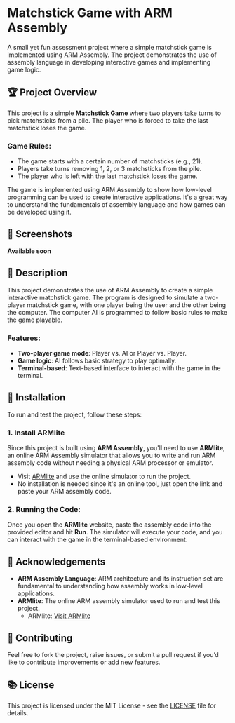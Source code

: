 # Matchstick Game with ARM Assembly

A small yet fun assessment project where a simple matchstick game is implemented using ARM Assembly. The project demonstrates the use of assembly language in developing interactive games and implementing game logic.

## 🏆 Project Overview
This project is a simple **Matchstick Game** where two players take turns to pick matchsticks from a pile. The player who is forced to take the last matchstick loses the game.

### Game Rules:
- The game starts with a certain number of matchsticks (e.g., 21).
- Players take turns removing 1, 2, or 3 matchsticks from the pile.
- The player who is left with the last matchstick loses the game.

The game is implemented using ARM Assembly to show how low-level programming can be used to create interactive applications. It's a great way to understand the fundamentals of assembly language and how games can be developed using it.

## 📸 Screenshots
**Available soon**

## 📝 Description
This project demonstrates the use of ARM Assembly to create a simple interactive matchstick game. The program is designed to simulate a two-player matchstick game, with one player being the user and the other being the computer. The computer AI is programmed to follow basic rules to make the game playable.

### Features:
- **Two-player game mode**: Player vs. AI or Player vs. Player.
- **Game logic**: AI follows basic strategy to play optimally.
- **Terminal-based**: Text-based interface to interact with the game in the terminal.

## 🔧 Installation

To run and test the project, follow these steps:

### 1. Install ARMlite
Since this project is built using **ARM Assembly**, you'll need to use **ARMlite**, an online ARM Assembly simulator that allows you to write and run ARM assembly code without needing a physical ARM processor or emulator.

- Visit [ARMlite](https://peterhigginson.co.uk/ARMlite/) and use the online simulator to run the project.
- No installation is needed since it's an online tool, just open the link and paste your ARM assembly code.

### 2. Running the Code:
Once you open the **ARMlite** website, paste the assembly code into the provided editor and hit **Run**. The simulator will execute your code, and you can interact with the game in the terminal-based environment.

## 📜 Acknowledgements
- **ARM Assembly Language**: ARM architecture and its instruction set are fundamental to understanding how assembly works in low-level applications.
- **ARMlite**: The online ARM assembly simulator used to run and test this project.  
  - ARMlite: [Visit ARMlite](https://peterhigginson.co.uk/ARMlite/)

## 🤝 Contributing
Feel free to fork the project, raise issues, or submit a pull request if you’d like to contribute improvements or add new features.

## 📚 License
This project is licensed under the MIT License - see the [LICENSE](LICENSE) file for details.
